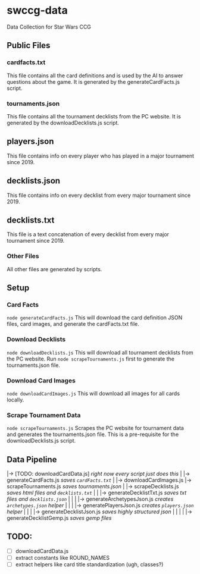 # swccg-data
Data Collection for Star Wars CCG

## Public Files
### cardfacts.txt
This file contains all the card definitions and is used by the AI to answer questions about the game. It is generated by the generateCardFacts.js script.

### tournaments.json
This file contains all the tournament decklists from the PC website. It is generated by the downloadDecklists.js script.

## players.json
This file contains info on every player who has played in a major tournament since 2019.

## decklists.json
This file contains info on every decklist from every major tournament since 2019.

## decklists.txt
This file is a text concatenation of every decklist from every major tournament since 2019.


### Other Files
All other files are generated by scripts.


## Setup
### Card Facts
`node generateCardFacts.js`
This will download the card definition JSON files, card images, and generate the cardFacts.txt file.

### Download Decklists
`node downloadDecklists.js`
This will download all tournament decklists from the PC website. Run `node scrapeTournaments.js` first to generate the tournaments.json file.

### Download Card Images
`node downloadCardImages.js`
This will download all images for all cards locally.

### Scrape Tournament Data
`node scrapeTournaments.js`
Scrapes the PC website for tournament data and generates the tournaments.json file. This is a pre-requisite for the downloadDecklists.js script.


## Data Pipeline
|-> [TODO: downloadCardData.js] *right now every script just does this*
| |-> generateCardFacts.js *saves `cardFacts.txt`*
| |-> downloadCardImages.js
|-> scrapeTournaments.js *saves tournaments.json*
|  |-> scrapeDecklists.js *saves html files and `decklists.txt`*
|  |  |-> generateDecklistTxt.js *saves txt files and `decklists.json`*
|  |  |  |-> generateArchetypesJson.js *creates `archetypes.json` helper*
|  |  |  |-> generatePlayersJson.js *creates `players.json` helper*
|  |  |  |-> generateDecklistJson.js *saves highly structured json*
|  |  |  |  |-> generateDecklistGemp.js *saves gemp files*


## TODO:
- [ ] downloadCardData.js
- [ ] extract constants like ROUND_NAMES
- [ ] extract helpers like card title standardization (ugh, classes?)
